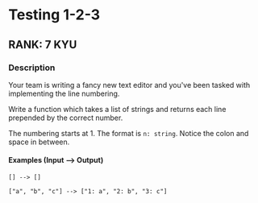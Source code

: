 # Testing 1-2-3

## RANK: 7 KYU

### Description

Your team is writing a fancy new text editor and you've been tasked with implementing the line numbering.

Write a function which takes a list of strings and returns each line prepended by the correct number.

The numbering starts at 1. The format is `n: string`. Notice the colon and space in between.

#### Examples (Input --> Output)

`[] --> []`

`["a", "b", "c"] --> ["1: a", "2: b", "3: c"]`

 